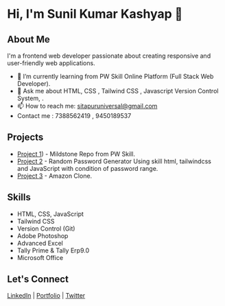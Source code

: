 # Hi, I'm Sunil Kumar Kashyap 👋

## About Me
I'm a frontend web developer passionate about creating responsive and user-friendly web applications.

- 🌱 I’m currently learning from PW Skill Online Platform (Full Stack Web Developer).
- 💬 Ask me about HTML, CSS , Tailwind CSS , Javascript Version Control System, .
- 📫 How to reach me: sitapuruniversal@gmail.com
- Contact me :   7388562419 , 9450189537

## Projects
- [Project 1](https://github.com/sitapuruniversal/MildStone_Repo)) - Mildstone Repo from PW Skill.
- [Project 2](https://github.com/sitapuruniversal/MildStone_Repo/tree/main/Project%2005) - Random Password Generator Using skill html, tailwindcss and JavaScript with condition of password range.
- [Project 3](https://github.com/sitapuruniversal/My_CSS_Project/tree/main/Amazon%20Clone) - Amazon Clone.

## Skills
- HTML, CSS, JavaScript
- Tailwind CSS
- Version Control (Git)
- Adobe Photoshop
- Advanced Excel
- Tally Prime & Tally Erp9.0
- Microsoft Office

## Let's Connect
[LinkedIn](www.linkedin.com/in/sunil-kumar-kashyap) | [Portfolio](link-to-portfolio) | [Twitter](link-to-twitter)
